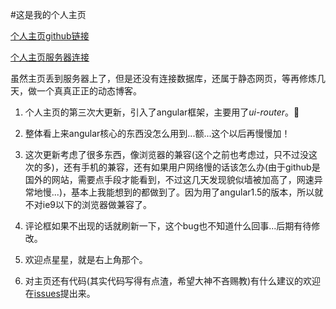 #这是我的个人主页

[个人主页github链接](http://jayzangwill.github.io/)

[个人主页服务器连接](http://www.jayzangwill.cn/)

虽然主页丢到服务器上了，但是还没有连接数据库，还属于静态网页，等再修炼几天，做一个真真正正的动态博客。

1. 个人主页的第三次大更新，引入了angular框架，主要用了*ui-router*。:tada:

2. 整体看上来angular核心的东西没怎么用到...额...这个以后再慢慢加！

3. 这次更新考虑了很多东西，像浏览器的兼容(这个之前也考虑过，只不过没这次的多)，还有手机的兼容，还有如果用户网络慢的话该怎么办(由于github是国外的网站，需要点手段才能看到，不过这几天发现貌似墙被加高了，网速异常地慢...)，基本上我能想到的都做到了。因为用了angular1.5的版本，所以就不对ie9以下的浏览器做兼容了。

4. 评论框如果不出现的话就刷新一下，这个bug也不知道什么回事...后期有待修改。

5. 欢迎点星星，就是右上角那个。

6. 对主页还有代码(其实代码写得有点渣，希望大神不吝赐教)有什么建议的欢迎在[issues](https://github.com/JayZangwill/JayZangwill.github.io/issues)提出来。

